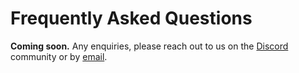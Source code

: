 # Frequently Asked Questions

**Coming soon.**
Any enquiries, please reach out to us on the [Discord](https://discord.subjective.school) community or by [email](mailto:hello@subjective.school).